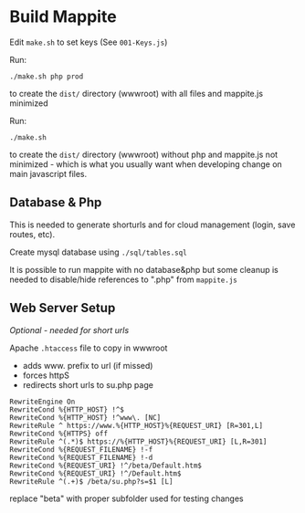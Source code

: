 # Build Mappite 
Edit `make.sh` to set keys (See `001-Keys.js`) 

Run:

    ./make.sh php prod 

to create the `dist/` directory (wwwroot) with all files and mappite.js minimized

Run:

    ./make.sh

to create the `dist/` directory (wwwroot) without php and mappite.js not minimized - which is what you usually want when developing change on main javascript files.

## Database & Php
This is needed to generate shorturls and for cloud management (login, save routes, etc).

Create mysql database using `./sql/tables.sql`

It is possible to run mappite with no database&php but some cleanup is needed to disable/hide references to ".php" from `mappite.js`

## Web Server Setup
 _Optional - needed for short urls_
 
 Apache `.htaccess` file to copy in wwwroot
   - adds www. prefix to url (if missed)
   - forces httpS
   - redirects short urls to su.php page

    RewriteEngine On
    RewriteCond %{HTTP_HOST} !^$
    RewriteCond %{HTTP_HOST} !^www\. [NC]
    RewriteRule ^ https://www.%{HTTP_HOST}%{REQUEST_URI} [R=301,L]
    RewriteCond %{HTTPS} off 
    RewriteRule ^(.*)$ https://%{HTTP_HOST}%{REQUEST_URI} [L,R=301]
    RewriteCond %{REQUEST_FILENAME} !-f
    RewriteCond %{REQUEST_FILENAME} !-d
    RewriteCond %{REQUEST_URI} !^/beta/Default.htm$
    RewriteCond %{REQUEST_URI} !^/Default.htm$
    RewriteRule ^(.+)$ /beta/su.php?s=$1 [L]

replace "beta" with proper subfolder used for testing changes
